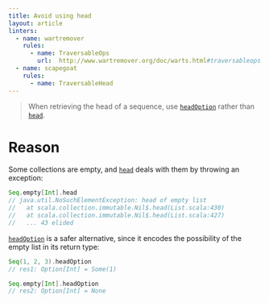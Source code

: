 ```yaml
---
title: Avoid using head
layout: article
linters:
  - name: wartremover
    rules:
      - name: TraversableOps
        url:  http://www.wartremover.org/doc/warts.html#traversableops
  - name: scapegoat
    rules:
      - name: TraversableHead
---
```


> When retrieving the head of a sequence, use [`headOption`] rather than [`head`].

# Reason

Some collections are empty, and [`head`] deals with them by throwing an exception:

```scala
Seq.empty[Int].head
// java.util.NoSuchElementException: head of empty list
//   at scala.collection.immutable.Nil$.head(List.scala:430)
//   at scala.collection.immutable.Nil$.head(List.scala:427)
//   ... 43 elided
```

[`headOption`] is a safer alternative, since it encodes the possibility of the empty list in its return type:

```scala
Seq(1, 2, 3).headOption
// res1: Option[Int] = Some(1)

Seq.empty[Int].headOption
// res2: Option[Int] = None
```

[`head`]:https://www.scala-lang.org/api/2.12.8/scala/collection/Seq.html#head:A
[`headOption`]:https://www.scala-lang.org/api/2.12.8/scala/collection/Seq.html#headOption:Option[A]
